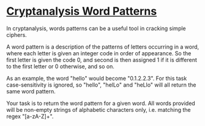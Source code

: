 # [Cryptanalysis Word Patterns](https://www.codewars.com/kata/cryptanalysis-word-patterns "https://www.codewars.com/kata/5f3142b3a28d9b002ef58f5e")

In cryptanalysis, words patterns can be a useful tool in cracking simple ciphers.

A word pattern is a description of the patterns of letters occurring in a word, where
each letter is given an integer code in order of appearance. So the first letter is
given the code 0, and second is then assigned 1 if it is different to the first letter
or 0 otherwise, and so on.

As an example, the word "hello" would become "0.1.2.2.3". For this task case-sensitivity
is ignored, so "hello", "helLo" and "heLlo" will all return the same word pattern.

Your task is to return the word pattern for a given word. All words provided will
be non-empty strings of alphabetic characters only, i.e. matching the regex "[a-zA-Z]+".